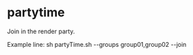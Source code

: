 # partytime
Join in the render party.

Example line:
sh partyTime.sh --groups group01,group02 --join

